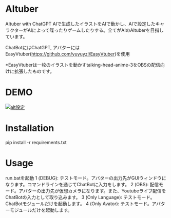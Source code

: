 # AItuber
AItuber with ChatGPT
AIで生成したイラストをAIで動かし、AIで設定したキャラクターがAIによって喋ったりゲームしたりする。全てがAIのAItuberを目指しています。

ChatBotにはChatGPT, アバターにはEasyVtuber(https://github.com/yuyuyzl/EasyVtuber)を使用

*EasyVtuberは一枚のイラストを動かすtalking-head-anime-3をOBSの配信向けに拡張したものです。

# DEMO
[![alt設定](http://img.youtube.com/vi/yQO-JehapRA/0.jpg)](https://www.youtube.com/watch?v=yQO-JehapRA)

# Installation
pip install -r requirements.txt

# Usage
run.batを起動
1 (DEBUG): テストモード。アバターの出力先がGUIウィンドウになります。コマンドラインを通じてChatBotに入力をします。
2 (OBS): 配信モード。アバターの出力先が仮想カメラになります。また、Youtubeライブ配信をChatBotの入力として取り込みます。
3 (Only Language): テストモード。ChatBotモジュールだけを起動します。
4 (Only Avator):  テストモード。アバターモジュールだけを起動します。
